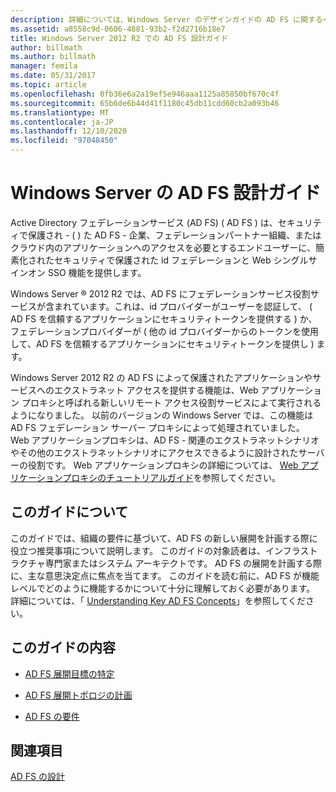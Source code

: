 ```yaml
---
description: 詳細については、Windows Server のデザインガイドの AD FS に関するページを参照してください。
ms.assetid: a8558c9d-0606-4881-93b2-f2d2716b18e7
title: Windows Server 2012 R2 での AD FS 設計ガイド
author: billmath
ms.author: billmath
manager: femila
ms.date: 05/31/2017
ms.topic: article
ms.openlocfilehash: 0fb36e6a2a19ef5e946aaa1125a85850bf670c4f
ms.sourcegitcommit: 65b6de6b44d41f1180c45db11cdd60cb2a093b46
ms.translationtype: MT
ms.contentlocale: ja-JP
ms.lasthandoff: 12/10/2020
ms.locfileid: "97048450"
---
```

# <a name="ad-fs-design-guide-in-windows-server"></a>Windows Server の AD FS 設計ガイド

Active Directory フェデレーションサービス (AD FS) \( AD FS \) は、セキュリティで保護され \- \( \) た AD FS \- 企業、フェデレーションパートナー組織、またはクラウド内のアプリケーションへのアクセスを必要とするエンドユーザーに、簡素化されたセキュリティで保護された id フェデレーションと Web シングルサインオン SSO 機能を提供します。

Windows Server &reg; 2012 R2 では、AD FS にフェデレーションサービス役割サービスが含まれています。これは、id プロバイダーがユーザーを認証して、 \( AD FS を信頼するアプリケーションにセキュリティトークンを提供する \) か、フェデレーションプロバイダーが \( 他の id プロバイダーからのトークンを使用して、AD FS を信頼するアプリケーションにセキュリティトークンを提供し \) ます。

Windows Server 2012 R2 の AD FS によって保護されたアプリケーションやサービスへのエクストラネット アクセスを提供する機能は、Web アプリケーション プロキシと呼ばれる新しいリモート アクセス役割サービスによて実行されるようになりました。 以前のバージョンの Windows Server では、この機能は AD FS フェデレーション サーバー プロキシによって処理されていました。 Web アプリケーションプロキシは、AD FS \- 関連のエクストラネットシナリオやその他のエクストラネットシナリオにアクセスできるように設計されたサーバーの役割です。 Web アプリケーションプロキシの詳細については、 [Web アプリケーションプロキシのチュートリアルガイド](/previous-versions/windows/it-pro/windows-server-2012-R2-and-2012/dn280944(v=ws.11))を参照してください。

## <a name="about-this-guide"></a>このガイドについて
このガイドでは、組織の要件に基づいて、AD FS の新しい展開を計画する際に役立つ推奨事項について説明します。 このガイドの対象読者は、インフラストラクチャ専門家またはシステム アーキテクトです。 AD FS の展開を計画する際に、主な意思決定点に焦点を当てます。 このガイドを読む前に、AD FS が機能レベルでどのように機能するかについて十分に理解しておく必要があります。 詳細については、「 [Understanding Key AD FS Concepts](../../ad-fs/technical-reference/Understanding-Key-AD-FS-Concepts.md)」を参照してください。

## <a name="in-this-guide"></a>このガイドの内容

-   [AD FS 展開目標の特定](Identify-Your-AD-FS-Deployment-Goals.md)

-   [AD FS 展開トポロジの計画](Plan-Your-AD-FS-Deployment-Topology.md)

-   [AD FS の要件](AD-FS-Requirements.md)


## <a name="see-also"></a>関連項目
[AD FS の設計](../../ad-fs/AD-FS-Design.md)


